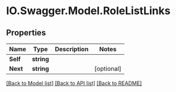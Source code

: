# IO.Swagger.Model.RoleListLinks
## Properties

Name | Type | Description | Notes
------------ | ------------- | ------------- | -------------
**Self** | **string** |  | 
**Next** | **string** |  | [optional] 

[[Back to Model list]](../README.md#documentation-for-models) [[Back to API list]](../README.md#documentation-for-api-endpoints) [[Back to README]](../README.md)

